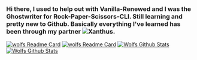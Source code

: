 ### Hi there, I used to help out with Vanilla-Renewed and I was the Ghostwriter for Rock-Paper-Scissors-CLI. Still learning and pretty new to Github. Basically everything I've learned has been through my partner ![Xanthus.](https://github.com/Xanthus58)
[![wolfs Readme Card](https://github-readme-stats.vercel.app/api/pin/?username=Xanthus58&repo=Vanilla-Renewed&theme=dark&layout=compact)](https://github.com/anuraghazra/github-readme-stats)
[![wolfs Readme Card](https://github-readme-stats.vercel.app/api/pin/?username=Xanthus58&repo=Rock-Paper-Scissors-CLI&theme=dark&layout=compact)](https://github.com/anuraghazra/github-readme-stats)
[![Wolfs Github Stats](https://github-readme-stats.vercel.app/api?username=WolfenXVII&show_icons=true&theme=dark)](https://github.com/anuraghazra/github-readme-stats)
[![Wolfs Github Stats](https://github-readme-stats.vercel.app/api/top-langs/?username=WolfenXVII&theme=dark)](https://github.com/anuraghazra/github-readme-stats)
